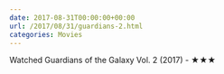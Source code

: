 ```yaml
---
date: 2017-08-31T00:00:00+00:00
url: /2017/08/31/guardians-2.html
categories: Movies
---
```

Watched Guardians of the Galaxy Vol. 2 (2017) - ★★★




